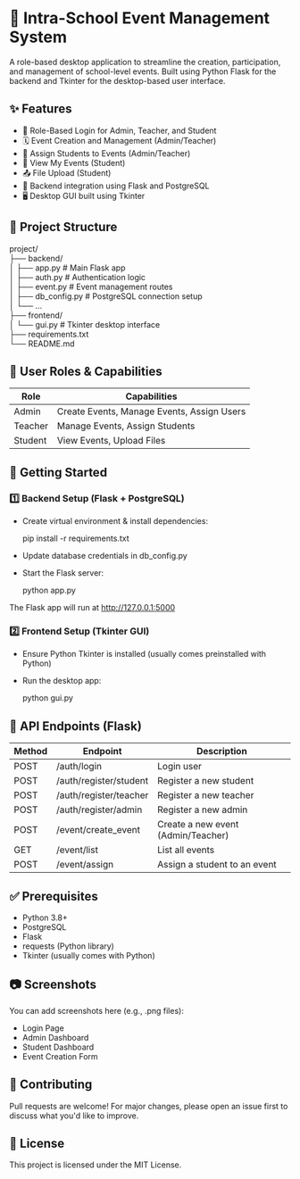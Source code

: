 # 🏫 Intra-School Event Management System

A role-based desktop application to streamline the creation, participation, and management of school-level events. Built using Python Flask for the backend and Tkinter for the desktop-based user interface.

## ✨ Features

- 🔐 Role-Based Login for Admin, Teacher, and Student
- 🗓️ Event Creation and Management (Admin/Teacher)
- 🎯 Assign Students to Events (Admin/Teacher)
- 👥 View My Events (Student)
- 📤 File Upload (Student)
- 📡 Backend integration using Flask and PostgreSQL
- 🖥️ Desktop GUI built using Tkinter

## 📁 Project Structure

project/  
├── backend/  
│   ├── app.py                 # Main Flask app  
│   ├── auth.py                # Authentication logic  
│   ├── event.py               # Event management routes  
│   ├── db_config.py           # PostgreSQL connection setup  
│   └── ...  
├── frontend/  
│   └── gui.py                 # Tkinter desktop interface  
├── requirements.txt  
└── README.md  

## 👤 User Roles & Capabilities

| Role     | Capabilities                               |
|----------|--------------------------------------------|
| Admin    | Create Events, Manage Events, Assign Users |
| Teacher  | Manage Events, Assign Students             |
| Student  | View Events, Upload Files                  |

## 🚀 Getting Started

### 1️⃣ Backend Setup (Flask + PostgreSQL)

- Create virtual environment & install dependencies:

  pip install -r requirements.txt

- Update database credentials in db_config.py

- Start the Flask server:

  python app.py

The Flask app will run at http://127.0.0.1:5000

### 2️⃣ Frontend Setup (Tkinter GUI)

- Ensure Python Tkinter is installed (usually comes preinstalled with Python)
- Run the desktop app:

  python gui.py

## 🔗 API Endpoints (Flask)

| Method | Endpoint                   | Description                          |
|--------|----------------------------|--------------------------------------|
| POST   | /auth/login                | Login user                           |
| POST   | /auth/register/student     | Register a new student               |
| POST   | /auth/register/teacher     | Register a new teacher               |
| POST   | /auth/register/admin       | Register a new admin                 |
| POST   | /event/create_event        | Create a new event (Admin/Teacher)   |
| GET    | /event/list                | List all events                      |
| POST   | /event/assign              | Assign a student to an event         |

## ✅ Prerequisites

- Python 3.8+
- PostgreSQL
- Flask
- requests (Python library)
- Tkinter (usually comes with Python)

## 📷 Screenshots

You can add screenshots here (e.g., .png files):

- Login Page  
- Admin Dashboard  
- Student Dashboard  
- Event Creation Form

## 🤝 Contributing

Pull requests are welcome! For major changes, please open an issue first to discuss what you'd like to improve.

## 📃 License

This project is licensed under the MIT License.
